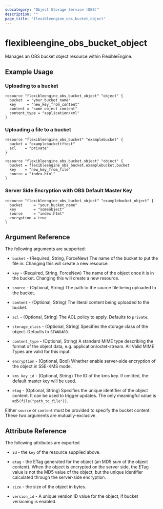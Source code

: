 ```yaml
---
subcategory: "Object Storage Service (OBS)"
description: ""
page_title: "flexibleengine_obs_bucket_object"
---
```


# flexibleengine_obs_bucket_object

Manages an OBS bucket object resource within FlexibleEngine.

## Example Usage

### Uploading to a bucket

```hcl
resource "flexibleengine_obs_bucket_object" "object" {
  bucket  = "your_bucket_name"
  key     = "new_key_from_content"
  content = "some object content"
  content_type = "application/xml"
}
```

### Uploading a file to a bucket

```hcl
resource "flexibleengine_obs_bucket" "examplebucket" {
  bucket = "examplebuckettftest"
  acl    = "private"
}

resource "flexibleengine_obs_bucket_object" "object" {
  bucket = flexibleengine_obs_bucket.examplebucket.bucket
  key    = "new_key_from_file"
  source = "index.html"
}
```

### Server Side Encryption with OBS Default Master Key

```hcl
resource "flexibleengine_obs_bucket_object" "examplebucket_object" {
  bucket     = "your_bucket_name"
  key        = "someobject"
  source     = "index.html"
  encryption = true
}
```

## Argument Reference

The following arguments are supported:

* `bucket` - (Required, String, ForceNew) The name of the bucket to put the file in. Changing this will create a
  new resource.

* `key` - (Required, String, ForceNew) The name of the object once it is in the bucket. Changing this will create a
  new resource.

* `source` - (Optional, String) The path to the source file being uploaded to the bucket.

* `content` - (Optional, String) The literal content being uploaded to the bucket.

* `acl` - (Optional, String) The ACL policy to apply. Defaults to `private`.

* `storage_class` - (Optional, String) Specifies the storage class of the object. Defaults to `STANDARD`.

* `content_type` - (Optional, String) A standard MIME type describing the format of the object data,
  e.g. application/octet-stream. All Valid MIME Types are valid for this input.

* `encryption` - (Optional, Bool) Whether enable server-side encryption of the object in SSE-KMS mode.

* `kms_key_id` - (Optional, String) The ID of the kms key. If omitted, the default master key will be used.

* `etag` - (Optional, String) Specifies the unique identifier of the object content. It can be used to trigger updates.
  The only meaningful value is `md5(file("path_to_file"))`.

Either `source` or `content` must be provided to specify the bucket content.
These two arguments are mutually-exclusive.

## Attribute Reference

The following attributes are exported

* `id` - the `key` of the resource supplied above.

* `etag` - the ETag generated for the object (an MD5 sum of the object content).
  When the object is encrypted on the server side, the ETag value is not the MD5 value of the object,
  but the unique identifier calculated through the server-side encryption.

* `size` - the size of the object in bytes.

* `version_id` - A unique version ID value for the object, if bucket versioning is enabled.
